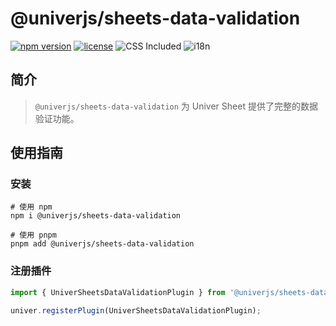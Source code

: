 # @univerjs/sheets-data-validation

[![npm version](https://img.shields.io/npm/v/@univerjs/sheets-data-validation)](https://npmjs.org/packages/@univerjs/sheets-data-validation)
[![license](https://img.shields.io/npm/l/@univerjs/sheets-data-validation)](https://img.shields.io/npm/l/@univerjs/sheets-data-validation)
![CSS Included](https://img.shields.io/badge/CSS_Included-blue?logo=CSS3)
![i18n](https://img.shields.io/badge/zh--CN%20%7C%20en--US-cornflowerblue?label=i18n)

## 简介

> `@univerjs/sheets-data-validation` 为 Univer Sheet 提供了完整的数据验证功能。

## 使用指南

### 安装

```shell
# 使用 npm
npm i @univerjs/sheets-data-validation

# 使用 pnpm
pnpm add @univerjs/sheets-data-validation
```

### 注册插件

```typescript
import { UniverSheetsDataValidationPlugin } from '@univerjs/sheets-data-validation';

univer.registerPlugin(UniverSheetsDataValidationPlugin);
```
